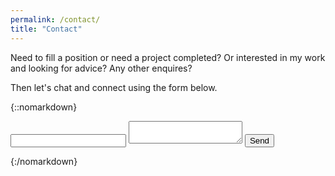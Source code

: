 ```yaml
---
permalink: /contact/
title: "Contact"
---
```


Need to fill a position or need a project completed? Or interested in my work and looking for advice? Any other enquires? 

Then let's chat and connect using the form below.

{::nomarkdown}
<form action="https://formspree.io/xoqkdwla method="POST">
  <input type="email" name="_replyto">
  <textarea   name="body"></textarea>
  <input type="submit" value="Send">
  <input type="hidden" name="_subject" value="blog contact" />
  <input type="text" name="_gotcha" style="display:none" />
</form>

{:/nomarkdown}
